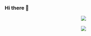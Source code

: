 ### Hi there 👋

<!--
**baebaebuae/baebaebuae** is a ✨ _special_ ✨ repository because its `README.md` (this file) appears on your GitHub profile.

Here are some ideas to get you started:

- 🔭 I’m currently working on ...
- 🌱 I’m currently learning ...
- 👯 I’m looking to collaborate on ...
- 🤔 I’m looking for help with ...
- 💬 Ask me about ...
- 📫 How to reach me: ...
- 😄 Pronouns: ...
- ⚡ Fun fact: ...
-->
<div align="center">
  <img align="center" src="http://mazassumnida.wtf/api/v2/generate_badge?boj=baebaebuae">
  <br><br>
  <img align="center" src="https://github-readme-stats.vercel.app/api?username=baebaeubae">
</div>
